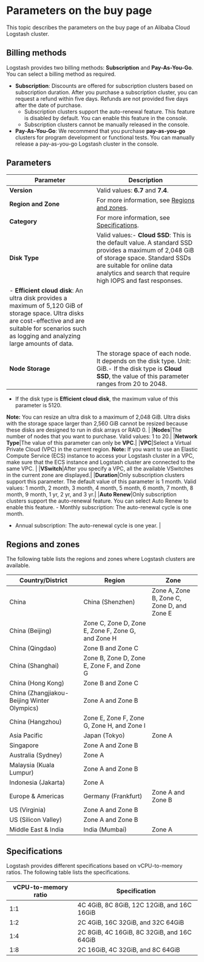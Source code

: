 # Parameters on the buy page

This topic describes the parameters on the buy page of an Alibaba Cloud Logstash cluster.

## Billing methods

Logstash provides two billing methods: **Subscription** and **Pay-As-You-Go**. You can select a billing method as required.

-   **Subscription**: Discounts are offered for subscription clusters based on subscription duration. After you purchase a subscription cluster, you can request a refund within five days. Refunds are not provided five days after the date of purchase.
    -   Subscription clusters support the auto-renewal feature. This feature is disabled by default. You can enable this feature in the console.
    -   Subscription clusters cannot be manually released in the console.
-   **Pay-As-You-Go**: We recommend that you purchase **pay-as-you-go** clusters for program development or functional tests. You can manually release a pay-as-you-go Logstash cluster in the console.

## Parameters

|Parameter|Description|
|---------|-----------|
|**Version**|Valid values: **6.7** and **7.4**.|
|**Region and Zone**|For more information, see [Regions and zones](#section_24a_luy_io8).|
|**Category**|For more information, see [Specifications](#section_2jb_rjr_5f8).|
|**Disk Type**|Valid values:-   **Cloud SSD**: This is the default value. A standard SSD provides a maximum of 2,048 GiB of storage space. Standard SSDs are suitable for online data analytics and search that require high IOPS and fast responses.
-   **Efficient cloud disk**: An ultra disk provides a maximum of 5,120 GiB of storage space. Ultra disks are cost-effective and are suitable for scenarios such as logging and analyzing large amounts of data. |
|**Node Storage**|The storage space of each node. It depends on the disk type. Unit: GiB.-   If the disk type is **Cloud SSD**, the value of this parameter ranges from 20 to 2048.
-   If the disk type is **Efficient cloud disk**, the maximum value of this parameter is 5120.

**Note:** You can resize an ultra disk to a maximum of 2,048 GiB. Ultra disks with the storage space larger than 2,560 GiB cannot be resized because these disks are designed to run in disk arrays or RAID 0. |
|**Nodes**|The number of nodes that you want to purchase. Valid values: 1 to 20.|
|**Network Type**|The value of this parameter can only be **VPC**.|
|**VPC**|Select a Virtual Private Cloud \(VPC\) in the current region. **Note:** If you want to use an Elastic Compute Service \(ECS\) instance to access your Logstash cluster in a VPC, make sure that the ECS instance and Logstash cluster are connected to the same VPC. |
|**VSwitch**|After you specify a VPC, all the available VSwitches in the current zone are displayed.|
|**Duration**|Only subscription clusters support this parameter. The default value of this parameter is 1 month. Valid values: 1 month, 2 month, 3 month, 4 month, 5 month, 6 month, 7 month, 8 month, 9 month, 1 yr, 2 yr, and 3 yr.|
|**Auto Renew**|Only subscription clusters support the auto-renewal feature. You can select Auto Renew to enable this feature. -   Monthly subscription: The auto-renewal cycle is one month.
-   Annual subscription: The auto-renewal cycle is one year. |

## Regions and zones

The following table lists the regions and zones where Logstash clusters are available.

|Country/District|Region|Zone|
|----------------|------|----|
|China|China \(Shenzhen\)|Zone A, Zone B, Zone C, Zone D, and Zone E|
|China \(Beijing\)|Zone C, Zone D, Zone E, Zone F, Zone G, and Zone H|
|China \(Qingdao\)|Zone B and Zone C|
|China \(Shanghai\)|Zone B, Zone D, Zone E, Zone F, and Zone G|
|China \(Hong Kong\)|Zone B and Zone C|
|China \(Zhangjiakou-Beijing Winter Olympics\)|Zone A and Zone B|
|China \(Hangzhou\)|Zone E, Zone F, Zone G, Zone H, and Zone I|
|Asia Pacific|Japan \(Tokyo\)|Zone A|
|Singapore|Zone A and Zone B|
|Australia \(Sydney\)|Zone A|
|Malaysia \(Kuala Lumpur\)|Zone A and Zone B|
|Indonesia \(Jakarta\)|Zone A|
|Europe & Americas|Germany \(Frankfurt\)|Zone A and Zone B|
|US \(Virginia\)|Zone A and Zone B|
|US \(Silicon Valley\)|Zone A and Zone B|
|Middle East & India|India \(Mumbai\)|Zone A|

## Specifications

Logstash provides different specifications based on vCPU-to-memory ratios. The following table lists the specifications.

|vCPU-to-memory ratio|Specification|
|--------------------|-------------|
|1:1|4C 4GiB, 8C 8GiB, 12C 12GiB, and 16C 16GiB|
|1:2|2C 4GiB, 16C 32GiB, and 32C 64GiB|
|1:4|2C 8GiB, 4C 16GiB, 8C 32GiB, and 16C 64GiB|
|1:8|2C 16GiB, 4C 32GiB, and 8C 64GiB|

